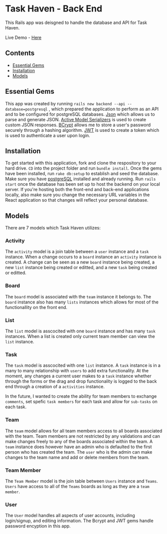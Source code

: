 # Task Haven - Back End

This Rails app was deisgned to handle the database and API for Task Haven. 

Live Demo - [Here](https://www.youtube.com/watch?v=k06zraOeP7A)

## Contents

- [Essential Gems](#essentual-gmes)
- [Installation](#installation)
- [Models](#models)

## Essential Gems

This app was created by running ```rails new backend --api --database=postgresql``` , which prepared the application to perform as an API and to be configured for postgreSQL databases. [Json](https://github.com/flori/json) which allows us to parse and generate JSON. [Active Model Serializers](https://github.com/rails-api/active_model_serializers/tree/v0.9.3) is used to create custom JSON responses. [BCrypt](https://github.com/codahale/bcrypt-ruby) allows me to store a user's password securely through a hashing algorithm. [JWT](https://github.com/jwt/ruby-jwt/) is used to create a token which is used to authenticate a user upon login. 

## Installation 

To get started with this application, fork and clone the respository to your hard drive. ```CD``` into the project folder and run ```bundle install```. Once the gems have been installed, run ```rake db:setup``` to establish and seed the database. Make sure you have [postgreSQL](https://postgresapp.com/) installed and already running. Run ```rails start``` once the database has been set up to host the backend on your local server. If you're hosting both the front-end and back-end applications locally, also make sure you change the necessary URL variables in the React application so that changes will reflect your personal database. 

## Models

There are 7 models which Task Haven utilizes: 

### Activity 

The ```activity``` model is a join table between a ```user``` instance and a ```task``` instance. When a change occurs to a ```board``` instance an ```activity``` instance is created. A change can be seen as a new ```board``` instance being created, a new ```list``` instance being created or editted, and  a new ```task``` being created or editted.

### Board 

The ```board``` model is associated with the ```team``` instance it belongs to. The ```board``` instance also has many ```lists``` instances which allows for most of the functionallity on the front end. 

### List 

The ```list``` model is asscocited with one ```board``` instance and has many ```task``` instances. When a list is created only current team member can view the ```list``` instance. 

### Task 

The ```task``` model is asscocited with one ```list``` instance. A ```task``` instance is in a many to many relationship with ```users``` to add extra functionality. At the moment, any changes a current user makes to a ```task``` instance whether through the forms or the drag and drop functionality is logged to the back end through a creation of a ```activities``` instance. 

In the future, I wanted to create the ability for team members to exchange ```comments```, set spefic ```task members``` for each task and allow for ```sub-tasks``` on each task. 

### Team 

The ```team``` model allows for all team members access to all boards associated with the team. Team members are not restricted by any validations and can make changes freely to any of the boards associated within the team. A ```team``` instance does however have an admin who is defaulted to the first person who has created the team. The ```user``` who is the admin can make changes to the team name and add or delete members from the team. 

### Team Member

The ```Team Member``` model is the join table between ```Users``` instance and ```Teams```. ```Users``` have access to all of the ```Teams``` boards as long as they are a ```team member```. 

### User 

The ```User``` model handles all aspects of user accounts, including login/signup, and editing information. The Bcrypt and JWT gems handle password encyption in this app. 
